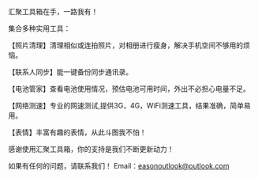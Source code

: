 汇聚工具箱在手，一路我有！

集合多种实用工具：

【照片清理】清理相似或连拍照片，对相册进行瘦身，解决手机空间不够用的烦恼。

【联系人同步】能一键备份同步通讯录。

【电池管家】查看电池使用情况，预估电池可用时间，外出不必担心电量不足。

【网络测速】专业的网速测试,提供3G，4G，WiFi测速工具，结果准确，简单易用。

【表情】丰富有趣的表情，从此斗图我不怕！


感谢使用汇聚工具箱，你的支持是我们不断更新动力！

如果有任何的问题，请联系我们！
Email：easonoutlook@outlook.com
